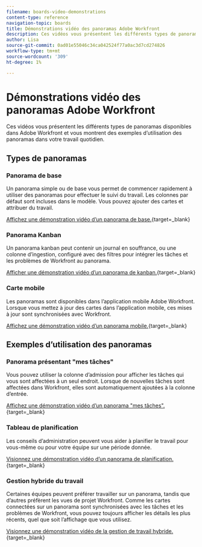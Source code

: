 ```yaml
---
filename: boards-video-demonstrations
content-type: reference
navigation-topic: boards
title: Démonstrations vidéo des panoramas Adobe Workfront
description: Ces vidéos vous présentent les différents types de panoramas disponibles dans Adobe Workfront et vous montrent des exemples d’utilisation des panoramas dans votre travail quotidien.
author: Lisa
source-git-commit: 0ad01e55046c34ca042524f77a0ac3d7cd274826
workflow-type: tm+mt
source-wordcount: '309'
ht-degree: 1%

---
```


# Démonstrations vidéo des panoramas Adobe Workfront

Ces vidéos vous présentent les différents types de panoramas disponibles dans Adobe Workfront et vous montrent des exemples d’utilisation des panoramas dans votre travail quotidien.

## Types de panoramas

### Panorama de base

Un panorama simple ou de base vous permet de commencer rapidement à utiliser des panoramas pour effectuer le suivi du travail. Les colonnes par défaut sont incluses dans le modèle. Vous pouvez ajouter des cartes et attribuer du travail.

[Affichez une démonstration vidéo d’un panorama de base.](https://video.tv.adobe.com/v/3416382/){target=_blank}

### Panorama Kanban

Un panorama kanban peut contenir un journal en souffrance, ou une colonne d’ingestion, configuré avec des filtres pour intégrer les tâches et les problèmes de Workfront au panorama.

[Afficher une démonstration vidéo d’un panorama de kanban.](https://video.tv.adobe.com/v/3416383/){target=_blank}

### Carte mobile

Les panoramas sont disponibles dans l’application mobile Adobe Workfront. Lorsque vous mettez à jour des cartes dans l’application mobile, ces mises à jour sont synchronisées avec Workfront.

[Affichez une démonstration vidéo d’un panorama mobile.](https://video.tv.adobe.com/v/3416379/){target=_blank}

## Exemples d’utilisation des panoramas

### Panorama présentant &quot;mes tâches&quot;

Vous pouvez utiliser la colonne d’admission pour afficher les tâches qui vous sont affectées à un seul endroit. Lorsque de nouvelles tâches sont affectées dans Workfront, elles sont automatiquement ajoutées à la colonne d’entrée.

[Affichez une démonstration vidéo d’un panorama &quot;mes tâches&quot;.](https://video.tv.adobe.com/v/3416378/){target=_blank}

### Tableau de planification

Les conseils d’administration peuvent vous aider à planifier le travail pour vous-même ou pour votre équipe sur une période donnée.

[Visionnez une démonstration vidéo d’un panorama de planification.](https://video.tv.adobe.com/v/3416380/){target=_blank}

### Gestion hybride du travail

Certaines équipes peuvent préférer travailler sur un panorama, tandis que d’autres préfèrent les vues de projet Workfront. Comme les cartes connectées sur un panorama sont synchronisées avec les tâches et les problèmes de Workfront, vous pouvez toujours afficher les détails les plus récents, quel que soit l’affichage que vous utilisez.

[Visionnez une démonstration vidéo de la gestion de travail hybride.](https://video.tv.adobe.com/v/3416381/){target=_blank}
